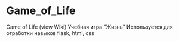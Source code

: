 # Game_of_Life
Game of Life (view Wiki)
Учебная игра "Жизнь" 
Используется для отработки навыков flask, html, css
